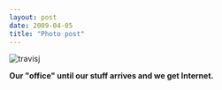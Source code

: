 ```yaml
---
layout: post
date: 2009-04-05
title: "Photo post"
---
```

![travisj](/images/5850716732b7250813fedbb3c513163a7b6ee8396530dfc35bd89bd6ef84864a.jpg)

<b>Our "office" until our stuff arrives and we get Internet.</b>